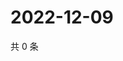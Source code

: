 # 2022-12-09

共 0 条

<!-- BEGIN WEIBO -->
<!-- 最后更新时间 Fri Dec 09 2022 23:13:44 GMT+0800 (China Standard Time) -->

<!-- END WEIBO -->
